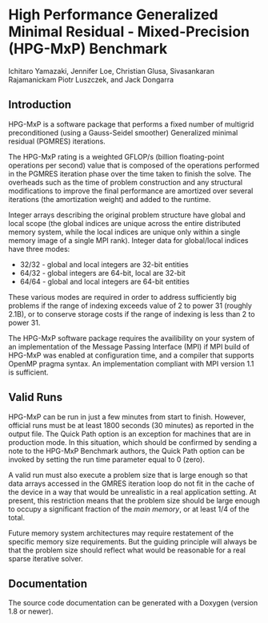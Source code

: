 
# High Performance Generalized Minimal Residual - Mixed-Precision (HPG-MxP) Benchmark #

Ichitaro Yamazaki, Jennifer Loe, Christian Glusa, Sivasankaran Rajamanickam
Piotr Luszczek, and Jack Dongarra

## Introduction ##

HPG-MxP is a software package that performs a fixed number of multigrid preconditioned
(using a Gauss-Seidel smoother) Generalized minimal residual (PGMRES) iterations.

The HPG-MxP rating is a weighted GFLOP/s (billion floating-point operations per
second) value that is composed of the operations performed in the PGMRES
iteration phase over the time taken to finish the solve.  The overheads such as
the time of problem construction and any structural modifications to improve
the final performance are amortized over several iterations (the amortization
weight) and added to the runtime.

Integer arrays describing the original problem structure have global and local
scope (the global indices are unique across the entire distributed memory
system, while the local indices are unique only within a single memory image of
a single MPI rank).  Integer data for global/local indices have three modes:

* 32/32 - global and local integers are 32-bit entities
* 64/32 - global integers are 64-bit, local are 32-bit
* 64/64 - global and local integers are 64-bit entities

These various modes are required in order to address sufficiently big problems
if the range of indexing exceeds value of 2 to power 31 (roughly 2.1B), or to
conserve storage costs if the range of indexing is less than 2 to power 31.

The HPG-MxP software package requires the availibility on your system of an
implementation of the  Message Passing Interface (MPI) if  MPI build of HPG-MxP
was enabled at configuration time, and a compiler that supports OpenMP pragma
syntax.  An implementation compliant with MPI version 1.1 is sufficient.

## Valid Runs ##

HPG-MxP can be run in just a few minutes from start to finish.  However, official
runs must be at least 1800 seconds (30 minutes) as reported in the output file.
The Quick Path option is an exception for machines that are in production mode.
In this situation, which should be confirmed by sending a note to the HPG-MxP
Benchmark authors, the Quick Path option can be invoked by setting the run time
parameter equal to 0 (zero).

A valid run must also execute a problem size that is large enough so that data
arrays accessed in the GMRES iteration loop do not fit in the cache of the device
in a way that would be unrealistic in a real application setting.  At present, this
restriction means that the problem size should be large enough to occupy a
significant fraction of the *main memory*, or at least 1/4 of the total.

Future memory system architectures may require restatement of the specific memory
size requirements.  But the guiding principle will always be that the problem
size should reflect what would be reasonable for a real sparse iterative solver.

## Documentation ##

The source code documentation can be generated with a Doxygen (version 1.8 or
newer).

